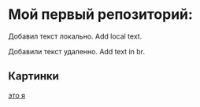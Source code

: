 # Мой первый репозиторий:
Добавил текст локально. Add local text.


Добавили текст удаленно. Add text in br.

## Картинки
[это я](kamikkk13.jpg)